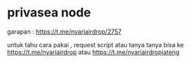 # privasea node

garapan : https://t.me/nyariairdrop/2757

untuk tahu cara pakai , request script atau tanya tanya bisa ke https://t.me/nyariairdrop atau https://t.me/nyariairdropjateng

